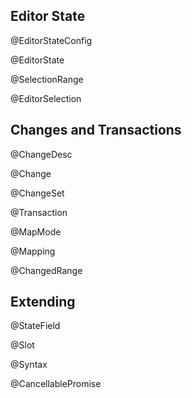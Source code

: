 ## Editor State

@EditorStateConfig

@EditorState

@SelectionRange

@EditorSelection

## Changes and Transactions

@ChangeDesc

@Change

@ChangeSet

@Transaction

@MapMode

@Mapping

@ChangedRange

## Extending

@StateField

@Slot

@Syntax

@CancellablePromise
